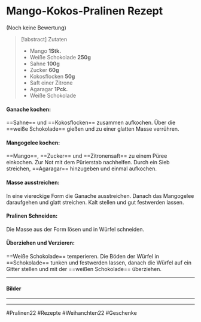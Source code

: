 # Mango-Kokos-Pralinen Rezept
(Noch keine Bewertung)

> [!abstract] Zutaten
> - Mango **1Stk.**
> - Weiße Schokolade **250g**
> - Sahne **100g**
> - Zucker **60g**
> - Kokosflocken **50g**
> - Saft einer Zitrone
> - Agaragar **1Pck.**
> - Weiße Schokolade

#### Ganache kochen:
==Sahne== und ==Kokosflocken== zusammen aufkochen. Über die ==weiße Schokolade== gießen und zu einer glatten Masse verrühren.
#### Mangogelee kochen:
==Mango==, ==Zucker== und ==Zitronensaft== zu einem Püree einkochen. Zur Not mit dem Pürierstab nachhelfen. Durch ein Sieb streichen, ==Agaragar== hinzugeben und einmal aufkochen.
#### Masse ausstreichen:
In eine viereckige Form die Ganache ausstreichen. Danach das Mangogelee daraufgehen und glatt streichen. Kalt stellen und gut festwerden lassen.
#### Pralinen Schneiden:
Die Masse aus der Form lösen und in Würfel schneiden.
#### Überziehen und Verzieren:
==Weiße Schokolade== temperieren. Die Böden der Würfel in ==Schokolade== tunken und festwerden lassen, danach die Würfel auf ein Gitter stellen und mit der ==weißen Schokolade== überziehen.

---
#### Bilder
---
---
#Pralinen22 #Rezepte #Weihanchten22 #Geschenke